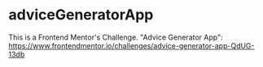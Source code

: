 # adviceGeneratorApp
This is a Frontend Mentor's Challenge.
"Advice Generator App": https://www.frontendmentor.io/challenges/advice-generator-app-QdUG-13db

